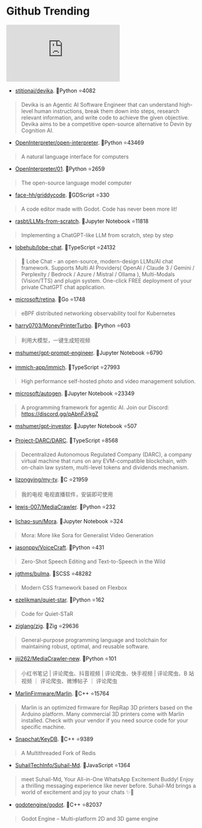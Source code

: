 # Github Trending 
 ![daily-bing](https://api.isoyu.com/bing_images.php) 
 - [stitionai/devika](https://github.com/stitionai/devika). 💪Python ⭐4082 
 > Devika is an Agentic AI Software Engineer that can understand high-level human instructions, break them down into steps, research relevant information, and write code to achieve the given objective. Devika aims to be a competitive open-source alternative to Devin by Cognition AI. 
 - [OpenInterpreter/open-interpreter](https://github.com/OpenInterpreter/open-interpreter). 💪Python ⭐43469 
 > A natural language interface for computers 
 - [OpenInterpreter/01](https://github.com/OpenInterpreter/01). 💪Python ⭐2659 
 > The open-source language model computer 
 - [face-hh/griddycode](https://github.com/face-hh/griddycode). 💪GDScript ⭐330 
 > A code editor made with Godot. Code has never been more lit! 
 - [rasbt/LLMs-from-scratch](https://github.com/rasbt/LLMs-from-scratch). 💪Jupyter Notebook ⭐11818 
 > Implementing a ChatGPT-like LLM from scratch, step by step 
 - [lobehub/lobe-chat](https://github.com/lobehub/lobe-chat). 💪TypeScript ⭐24132 
 > 🤯 Lobe Chat - an open-source, modern-design LLMs/AI chat framework. Supports Multi AI Providers( OpenAI / Claude 3 / Gemini / Perplexity / Bedrock / Azure / Mistral / Ollama ), Multi-Modals (Vision/TTS) and plugin system. One-click FREE deployment of your private ChatGPT chat application. 
 - [microsoft/retina](https://github.com/microsoft/retina). 💪Go ⭐1748 
 > eBPF distributed networking observability tool for Kubernetes 
 - [harry0703/MoneyPrinterTurbo](https://github.com/harry0703/MoneyPrinterTurbo). 💪Python ⭐603 
 > 利用大模型，一键生成短视频 
 - [mshumer/gpt-prompt-engineer](https://github.com/mshumer/gpt-prompt-engineer). 💪Jupyter Notebook ⭐6790 
 >  
 - [immich-app/immich](https://github.com/immich-app/immich). 💪TypeScript ⭐27993 
 > High performance self-hosted photo and video management solution. 
 - [microsoft/autogen](https://github.com/microsoft/autogen). 💪Jupyter Notebook ⭐23349 
 > A programming framework for agentic AI. Join our Discord: https://discord.gg/pAbnFJrkgZ 
 - [mshumer/gpt-investor](https://github.com/mshumer/gpt-investor). 💪Jupyter Notebook ⭐507 
 >  
 - [Project-DARC/DARC](https://github.com/Project-DARC/DARC). 💪TypeScript ⭐8568 
 > Decentralized Autonomous Regulated Company (DARC), a company virtual machine that runs on any EVM-compatible blockchain, with on-chain law system, multi-level tokens and dividends mechanism. 
 - [lizongying/my-tv](https://github.com/lizongying/my-tv). 💪C ⭐21959 
 > 我的电视 电视直播软件，安装即可使用 
 - [lewis-007/MediaCrawler](https://github.com/lewis-007/MediaCrawler). 💪Python ⭐232 
 >  
 - [lichao-sun/Mora](https://github.com/lichao-sun/Mora). 💪Jupyter Notebook ⭐324 
 > Mora: More like Sora for Generalist Video Generation 
 - [jasonppy/VoiceCraft](https://github.com/jasonppy/VoiceCraft). 💪Python ⭐431 
 > Zero-Shot Speech Editing and Text-to-Speech in the Wild 
 - [jgthms/bulma](https://github.com/jgthms/bulma). 💪SCSS ⭐48282 
 > Modern CSS framework based on Flexbox 
 - [ezelikman/quiet-star](https://github.com/ezelikman/quiet-star). 💪Python ⭐162 
 > Code for Quiet-STaR 
 - [ziglang/zig](https://github.com/ziglang/zig). 💪Zig ⭐29636 
 > General-purpose programming language and toolchain for maintaining robust, optimal, and reusable software. 
 - [jiji262/MediaCrawler-new](https://github.com/jiji262/MediaCrawler-new). 💪Python ⭐101 
 > 小红书笔记 | 评论爬虫、抖音视频 | 评论爬虫、快手视频 | 评论爬虫、B 站视频 ｜ 评论爬虫、微博帖子 ｜ 评论爬虫 
 - [MarlinFirmware/Marlin](https://github.com/MarlinFirmware/Marlin). 💪C++ ⭐15764 
 > Marlin is an optimized firmware for RepRap 3D printers based on the Arduino platform. Many commercial 3D printers come with Marlin installed. Check with your vendor if you need source code for your specific machine. 
 - [Snapchat/KeyDB](https://github.com/Snapchat/KeyDB). 💪C++ ⭐9389 
 > A Multithreaded Fork of Redis 
 - [SuhailTechInfo/Suhail-Md](https://github.com/SuhailTechInfo/Suhail-Md). 💪JavaScript ⭐1364 
 > meet Suhail-Md, Your All-in-One WhatsApp Excitement Buddy! Enjoy a thrilling messaging experience like never before. Suhail-Md brings a world of excitement and joy to your chats ✨🤖 
 - [godotengine/godot](https://github.com/godotengine/godot). 💪C++ ⭐82037 
 > Godot Engine – Multi-platform 2D and 3D game engine 
 